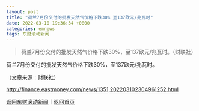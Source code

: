 ```yaml
---
layout: post
title: "荷兰7月份交付的批发天然气价格下跌30% 至137欧元/兆瓦时"
date: 2022-03-10 19:36:34 +0800
categories: emnews
tags: 东财滚动新闻
---
```

> 荷兰7月份交付的批发天然气价格下跌30%，至137欧元/兆瓦时。（财联社）

<p>荷兰7月份交付的批发天然气价格下跌30%，至137欧元/兆瓦时。</p><p class="em_media">（文章来源：财联社）</p>

<http://finance.eastmoney.com/news/1351,202203102304961252.html>

[返回东财滚动新闻](//finews.withounder.com/emnews/)｜[返回首页](//finews.withounder.com/)